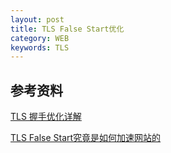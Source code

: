 ```yaml
---
layout: post
title: TLS False Start优化
category: WEB
keywords: TLS
---
```




## 参考资料
[TLS 握手优化详解](https://imququ.com/post/optimize-tls-handshake.html)

[TLS False Start究竟是如何加速网站的](https://segmentfault.com/a/1190000004003319)